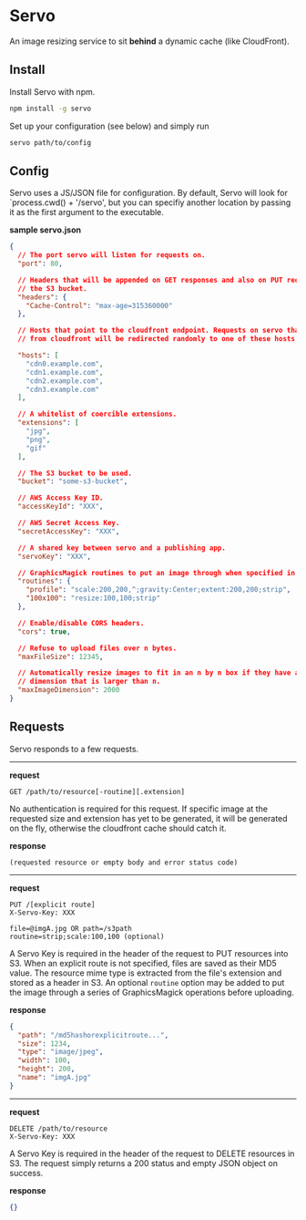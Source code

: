 # Servo

An image resizing service to sit **behind** a dynamic cache (like CloudFront).

## Install

Install Servo with npm.

```bash
npm install -g servo
```

Set up your configuration (see below) and simply run

```bash
servo path/to/config
```

## Config

Servo uses a JS/JSON file for configuration. By default, Servo will look for
`process.cwd() + '/servo', but you can specifiy another location by passing
it as the first argument to the executable.

**sample servo.json**
```json
{
  // The port servo will listen for requests on.
  "port": 80,

  // Headers that will be appended on GET responses and also on PUT requests to
  // the S3 bucket.
  "headers": {
    "Cache-Control": "max-age=315360000"
  },

  // Hosts that point to the cloudfront endpoint. Requests on servo that are not
  // from cloudfront will be redirected randomly to one of these hosts.

  "hosts": [
    "cdn0.example.com",
    "cdn1.example.com",
    "cdn2.example.com",
    "cdn3.example.com"
  ],

  // A whitelist of coercible extensions.
  "extensions": [
    "jpg",
    "png",
    "gif"
  ],

  // The S3 bucket to be used.
  "bucket": "some-s3-bucket",

  // AWS Access Key ID.
  "accessKeyId": "XXX",

  // AWS Secret Access Key.
  "secretAccessKey": "XXX",

  // A shared key between servo and a publishing app.
  "servoKey": "XXX",

  // GraphicsMagick routines to put an image through when specified in the URL.
  "routines": {
    "profile": "scale:200,200,^;gravity:Center;extent:200,200;strip",
    "100x100": "resize:100,100;strip"
  },

  // Enable/disable CORS headers.
  "cors": true,

  // Refuse to upload files over n bytes.
  "maxFileSize": 12345,

  // Automatically resize images to fit in an n by n box if they have a
  // dimension that is larger than n.
  "maxImageDimension": 2000
}
```

## Requests

Servo responds to a few requests.

---

**request**
```
GET /path/to/resource[-routine][.extension]
```

No authentication is required for this request. If specific image at the
requested size and extension has yet to be generated, it will be generated on
the fly, otherwise the cloudfront cache should catch it.

**response**
```
(requested resource or empty body and error status code)
```

---

**request**
```
PUT /[explicit route]
X-Servo-Key: XXX

file=@imgA.jpg OR path=/s3path
routine=strip;scale:100,100 (optional)
```

A Servo Key is required in the header of the request to PUT resources into S3.
When an explicit route is not specified, files are saved as their MD5 value. The
resource mime type is extracted from the file's extension and stored as a header
in S3. An optional `routine` option may be added to put the image through a
series of GraphicsMagick operations before uploading.

**response**
```json
{
  "path": "/md5hashorexplicitroute...",
  "size": 1234,
  "type": "image/jpeg",
  "width": 100,
  "height": 200,
  "name": "imgA.jpg"
}
```

---

**request**
```
DELETE /path/to/resource
X-Servo-Key: XXX
```

A Servo Key is required in the header of the request to DELETE resources in S3. The request simply returns a 200 status and empty JSON object on success.

**response**
```json
{}
```
